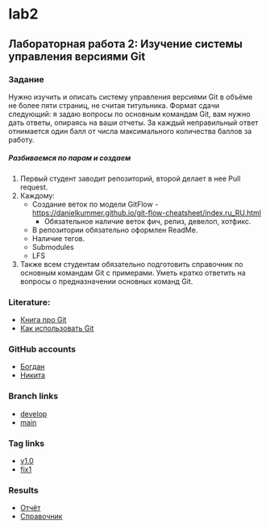 # lab2
## Лабораторная работа 2: Изучение системы управления версиями Git
### Задание
Нужно изучить и описать систему управления версиями Git в объёме не
более пяти страниц, не считая титульника. Формат сдачи следующий: я
задаю вопросы по основным командам Git, вам нужно дать ответы, опираясь
на ваши отчеты.
За каждый неправильный ответ отнимается один балл от числа максимального
количества баллов за работу.

##### Разбиваемся по парам и создаем
1. Первый студент заводит репозиторий, второй делает в нее Pull request.
2. Каждому:
    - Создание веток по модели GitFlow - https://danielkummer.github.io/git-flow-cheatsheet/index.ru_RU.html 
         - Обязательное наличие веток фич, релиз, девелоп, хотфикс.
    - В репозитории обязательно оформлен ReadMe.
    - Наличие тегов.
    - Submodules
    - LFS
3. Также всем студентам обязательно подготовить справочник по основным
командам Git с примерами. Уметь кратко ответить на вопросы о предназначении
основных команд Git.

### Literature:
- [Книга про Git](https://git-scm.com/book/ru/v1)
- [Как использовать Git](https://www.atlassian.com/ru/git)

### GitHub accounts
- [Богдан](https://github.com/fl1ckthekid)
- [Никита](https://github.com/somenicknameidc)

### Branch links
- [develop](https://github.com/fl1ckthekid/lab2/tree/develop)
- [main](https://github.com/fl1ckthekid/lab2/tree/main)

### Tag links
- [v1.0](https://github.com/fl1ckthekid/lab2/releases/tag/v1.0)
- [fix1](https://github.com/fl1ckthekid/lab2/releases/tag/fix1)

### Results
- [Отчёт](https://github.com/fl1ckthekid/lab2/blob/main/Report.pdf)
- [Справочник](https://github.com/fl1ckthekid/lab2/blob/main/Git_Guide.pdf)
